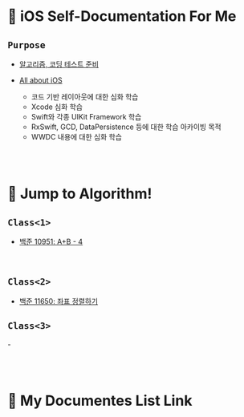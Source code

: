 # 📝 iOS Self-Documentation For Me

## `Purpose`

+ [알고리즘, 코딩 테스트 준비](#📖-Jump-to-Algorithm!)

+ [All about iOS](#📖-My-Documentes-List-Link)
  - 코드 기반 레이아웃에 대한 심화 학습
  - Xcode 심화 학습
  - Swift와 각종 UIKit Framework 학습
  - RxSwift, GCD, DataPersistence 등에 대한 학습 아카이빙 목적
  - WWDC 내용에 대한 심화 학습


<br></br>

# 📖 Jump to Algorithm!

## `Class<1>`

- [백준 10951: A+B - 4](https://github.com/coddang/iOS_SelfDocumentation/issues/2)

<br>

## `Class<2>`

- [백준 11650: 좌표 정렬하기](https://github.com/coddang/iOS_SelfDocumentation/issues/1)

## `Class<3>`

-[]()


<br></br>

# 📖 My Documentes List Link

##


